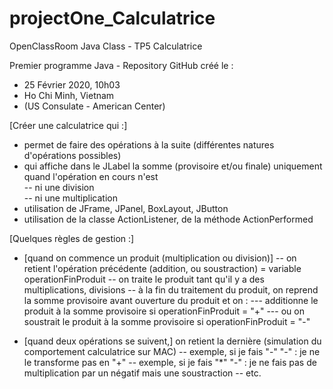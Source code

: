 # projectOne_Calculatrice
OpenClassRoom Java Class - TP5 Calculatrice

Premier programme Java - Repository GitHub créé le : 
- 25 Février 2020, 10h03 
- Ho Chi Minh, Vietnam 
- (US Consulate - American Center) 

[Créer une calculatrice qui :]
- permet de faire des opérations à la suite (différentes natures d'opérations possibles)
- qui affiche dans le JLabel la somme (provisoire et/ou finale) uniquement quand l'opération en cours n'est  
-- ni une division  
-- ni une multiplication
- utilisation de JFrame, JPanel, BoxLayout, JButton
- utilisation de la classe ActionListener, de la méthode ActionPerformed
 
[Quelques règles de gestion :]
- [quand on commence un produit (multiplication ou division)]
-- on retient l'opération précédente (addition, ou soustraction) = variable operationFinProduit
-- on traite le produit tant qu'il y a des multiplications, divisions
-- à la fin du traitement du produit, on reprend la somme provisoire avant ouverture du produit et on : 
--- additionne le produit à la somme provisoire si operationFinProduit = "+"
--- ou on soustrait le produit à la somme provisoire si operationFinProduit = "-"
    
- [quand deux opérations se suivent,] on retient la dernière (simulation du comportement calculatrice sur MAC)
-- exemple, si je fais "-" "-" : je ne le transforme pas en "+"
-- exemple, si je fais "*" "-" : je ne fais pas de multiplication par un négatif mais une soustraction
-- etc.

